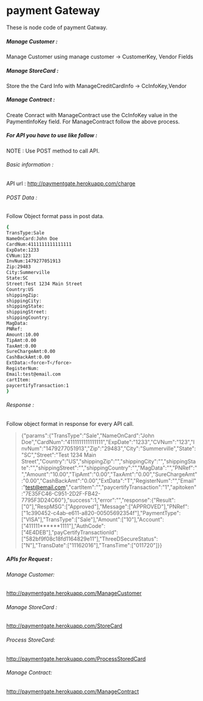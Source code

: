 # payment Gateway
These is node code of payment Gatway.

##### Manage Customer : 
Manage Customer using manage customer -> CustomerKey, Vendor Fields

##### Manage StoreCard :
Store the the Card Info with ManageCreditCardInfo -> CcInfoKey,Vendor

##### Manage Contract :
Create Conract with ManageContract 
use the CcInfoKey value in the PaymentInfoKey field.
For ManageContract follow the above process.



##### For API you have to use like follow :
NOTE : Use POST method to call API.

###### Basic information :

API url : http://paymentgate.herokuapp.com/charge

###### POST Data : 
Follow Object format pass in post data.
```sh
{
TransType:Sale
NameOnCard:John Doe
CardNum:4111111111111111
ExpDate:1233
CVNum:123
InvNum:1479277051913
Zip:29483
City:Summerville
State:SC
Street:Test 1234 Main Street
Country:US
shippingZip:
shippingCity:
shippingState:
shippingStreet:
shippingCountry:
MagData:
PNRef:
Amount:10.00
TipAmt:0.00
TaxAmt:0.00
SureChargeAmt:0.00
CashBackAmt:0.00
ExtData:<force>T</force>
RegisterNum:
Email:test@email.com
cartItem:
paycertifyTransaction:1
}
```
###### Response :
Follow object format in response for every API call.
> {"params":{"TransType":"Sale","NameOnCard":"John Doe","CardNum":"4111111111111111","ExpDate":"1233","CVNum":"123","InvNum":"1479277051913","Zip":"29483","City":"Summerville","State":"SC","Street":"Test 1234 Main Street","Country":"US","shippingZip":"","shippingCity":"","shippingState":"","shippingStreet":"","shippingCountry":"","MagData":"","PNRef":"","Amount":"10.00","TipAmt":"0.00","TaxAmt":"0.00","SureChargeAmt":"0.00","CashBackAmt":"0.00","ExtData":"<force>T</force>","RegisterNum":"","Email":"test@email.com","cartItem":"","paycertifyTransaction":"1","apitoken":"7E35FC46-C951-2D2F-FB42-7795F3D24C60"},"success":1,"error":"","response":{"Result":["0"],"RespMSG":["Approved"],"Message":["APPROVED"],"PNRef":["1c390452-c4ab-e611-a820-00505692354f"],"PaymentType":["VISA"],"TransType":["Sale"],"Amount":["10"],"Account":["411111******1111"],"AuthCode":["4E4DEB"],"payCertifyTransactionId":["582bf9f08c18fd1164829e11"],"ThreeDSecureStatus":["N"],"TransDate":["11162016"],"TransTime":["011720"]}}


##### APIs for Request :

###### Manage Customer: 
http://paymentgate.herokuapp.com/ManageCustomer

###### Manage StoreCard :
http://paymentgate.herokuapp.com/StoreCard

###### Process StoreCard:
http://paymentgate.herokuapp.com/ProcessStoredCard

###### Manage Contract:
http://paymentgate.herokuapp.com/ManageContract

